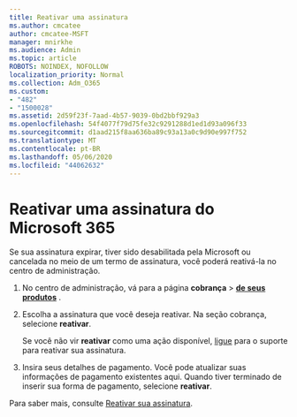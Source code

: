```yaml
---
title: Reativar uma assinatura
ms.author: cmcatee
author: cmcatee-MSFT
manager: mnirkhe
ms.audience: Admin
ms.topic: article
ROBOTS: NOINDEX, NOFOLLOW
localization_priority: Normal
ms.collection: Adm_O365
ms.custom:
- "482"
- "1500028"
ms.assetid: 2d59f23f-7aad-4b57-9039-0bd2bbf929a3
ms.openlocfilehash: 54f4077f79d75fe32c9291288d1ed1d93a096f33
ms.sourcegitcommit: d1aad215f8aa636ba89c93a13a0c9d90e997f752
ms.translationtype: MT
ms.contentlocale: pt-BR
ms.lasthandoff: 05/06/2020
ms.locfileid: "44062632"
---
```

# <a name="reactivate-a-microsoft-365-subscription"></a>Reativar uma assinatura do Microsoft 365

Se sua assinatura expirar, tiver sido desabilitada pela Microsoft ou cancelada no meio de um termo de assinatura, você poderá reativá-la no centro de administração.
  
1. No centro de administração, vá para a página **cobrança** \> **[de seus produtos](https://go.microsoft.com/fwlink/p/?linkid=842054)** .

2. Escolha a assinatura que você deseja reativar. Na seção cobrança, selecione **reativar**.

    Se você não vir **reativar** como uma ação disponível, [ligue](https://docs.microsoft.com/microsoft-365/admin/contact-support-for-business-products) para o suporte para reativar sua assinatura.

3. Insira seus detalhes de pagamento. Você pode atualizar suas informações de pagamento existentes aqui. Quando tiver terminado de inserir sua forma de pagamento, selecione **reativar**.

Para saber mais, consulte [Reativar sua assinatura](https://docs.microsoft.com/microsoft-365/commerce/subscriptions/reactivate-your-subscription).